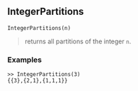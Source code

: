 ## IntegerPartitions

``` 
IntegerPartitions(n)
``` 
> returns all partitions of the integer `n`.
 
### Examples
``` 
>> IntegerPartitions(3)
{{3},{2,1},{1,1,1}}
``` 